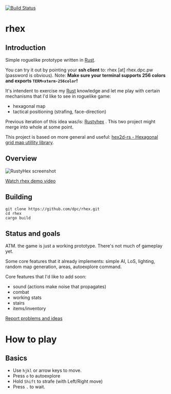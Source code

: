 [![Build Status](https://travis-ci.org/dpc/rhex.svg?branch=master)](https://travis-ci.org/dpc/rhex)

# rhex

## Introduction

Simple roguelike prototype written in [Rust][rust-home].

You can try it out by pointing your **ssh client** to: rhex [at] rhex.dpc.pw (password is obvious). Note: **Make sure your terminal supports 256 colors and exports `TERM=xterm-256color`!**

It's intendent to exercise my [Rust][rust-home] knowledge and let me play with
certain mechanisms that I'd like to see in roguelike game:

* hexagonal map
* tactical positioning (strafing, face-direction)

Previous iteration of this idea was/is: [Rustyhex][rustyhex] . This two project might merge into whole at some point.

This project is based on more general and useful: [hex2d-rs - Hexagonal grid map utillity library][hex2d-rs].

[rust-home]: http://rust-lang.org
[rustyhex]: //github.com/dpc/rustyhex
[hex2d-rs]: //github.com/dpc/hex2d-rs

## Overview

![RustyHex screenshot][ss]

[ss]: http://i.imgur.com/LI0FOPF.png

[Watch rhex demo video][screencast]

[screencast]: https://asciinema.org/a/16712

## Building

	git clone https://github.com/dpc/rhex.git
	cd rhex
	cargo build


## Status and goals

ATM. the game is just a working prototype. There's not much of gameplay yet.

Some core features that it already implements: simple AI, LoS, lighting, random map generation, areas, autoexplore command.

Core features that I'd like to add soon:

* sound (actions make noise that propagates)
* combat
* working stats
* stairs
* items/inventory

[Report problems and ideas][issues]

[issues]: https://github.com/dpc/rhex/issues

# How to play

## Basics

* Use `hjkl` or arrow keys to move.
* Press `o` to autoexplore
* Hold `Shift` to strafe (with Left/Right move)
* Press `.` to wait.


